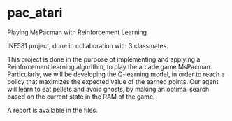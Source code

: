 # pac_atari
Playing MsPacman with Reinforcement Learning

INF581 project, done in collaboration with 3 classmates.

This project is done in the purpose of implementing and applying a Reinforcement learning algorithm, to play the arcade game MsPacman. Particularly, we will be developing the Q-learning model, in order to reach a policy that maximizes the expected value of the earned points. Our agent will learn to eat pellets and avoid ghosts, by making an optimal search based on the current state in the RAM of the game.

A report is available in the files.
